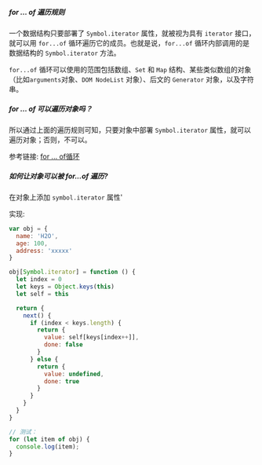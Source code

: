 ##### for ... of 遍历规则
一个数据结构只要部署了 `Symbol.iterator` 属性，就被视为具有 `iterator` 接口，就可以用 `for...of` 循环遍历它的成员。也就是说，`for...of` 循环内部调用的是数据结构的 `Symbol.iterator` 方法。

`for...of` 循环可以使用的范围包括数组、`Set` 和 `Map` 结构、某些类似数组的对象（比如`arguments`对象、`DOM NodeList` 对象）、后文的 `Generator` 对象，以及字符串。

##### for ... of 可以遍历对象吗？
所以通过上面的遍历规则可知，只要对象中部署 `Symbol.iterator` 属性，就可以遍历对象；否则，不可以。

参考链接: [for ... of循环](https://es6.ruanyifeng.com/?search=%E9%81%8D%E5%8E%86&x=0&y=0#docs/iterator#for---of-%E5%BE%AA%E7%8E%AF)

##### 如何让对象可以被 for...of 遍历?

在对象上添加 `symbol.iterator` 属性'

实现:
```js
var obj = {
  name: 'H2O',
  age: 100,
  address: 'xxxxx'
}

obj[Symbol.iterator] = function () {
  let index = 0
  let keys = Object.keys(this)
  let self = this

  return {
    next() {
      if (index < keys.length) {
        return {
          value: self[keys[index++]],
          done: false
        }
      } else {
        return {
          value: undefined,
          done: true
        }
      }
    }
  }
}

// 测试：
for (let item of obj) {
  console.log(item);
}
```

